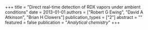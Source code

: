 +++
title = "Direct real-time detection of RDX vapors under ambient conditions"
date = 2013-01-01
authors = ["Robert G Ewing", "David A Atkinson", "Brian H Clowers"]
publication_types = ["2"]
abstract = ""
featured = false
publication = "*Analytical chemistry*"
+++

